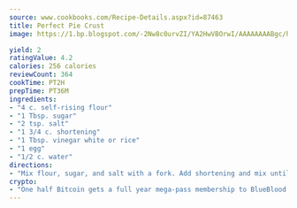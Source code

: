 ```yaml
---
source: www.cookbooks.com/Recipe-Details.aspx?id=87463
title: Perfect Pie Crust
image: https://1.bp.blogspot.com/-2Nw8c0urvZI/YA2HwVBOrwI/AAAAAAAABgc/hcoCuYbLRGghREWYfHLERS8jzKEXzVPXwCLcBGAsYHQ/s154/14.png

yield: 2
ratingValue: 4.2
calories: 256 calories
reviewCount: 364
cookTime: PT2H
prepTime: PT36M
ingredients:
- "4 c. self-rising flour"
- "1 Tbsp. sugar"
- "2 tsp. salt"
- "1 3/4 c. shortening"
- "1 Tbsp. vinegar white or rice"
- "1 egg"
- "1/2 c. water"
directions:
- "Mix flour, sugar, and salt with a fork. Add shortening and mix until crumbly. In small bowl beat egg, water and vinegar. Add dry ingredients. Divide into 2 balls. Chill 30 minutes to an 1 hour."
crypto:
- "One half Bitcoin gets a full year mega-pass membership to BlueBlood."
---
```

